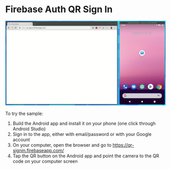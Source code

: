 # Firebase Auth QR Sign In
![](sample/qr-signin.gif)

To try the sample:
1. Build the Android app and install it on your phone (one click through Android Studio)
2. Sign in to the app, either with email/password or with your Google account
3. On your computer, open the browser and go to https://qr-signin.firebaseapp.com/
4. Tap the QR button on the Android app and point the camera to the QR code on your computer screen